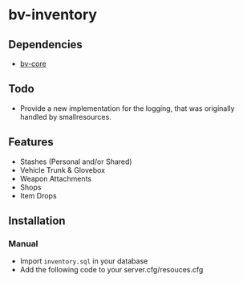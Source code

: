 # bv-inventory

## Dependencies
- [bv-core](https://github.com/OnlyF0uR/bv-core)

## Todo
- Provide a new implementation for the logging, that was originally handled by smallresources.

## Features
- Stashes (Personal and/or Shared)
- Vehicle Trunk & Glovebox
- Weapon Attachments
- Shops
- Item Drops

## Installation
### Manual
- Import `inventory.sql` in your database
- Add the following code to your server.cfg/resouces.cfg
